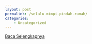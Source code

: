 ```yaml
---
layout: post
permalink: /selalu-mimpi-pindah-rumah/
categories:
    - Uncategorized
---
```


[Baca Selengkapnya](/08)